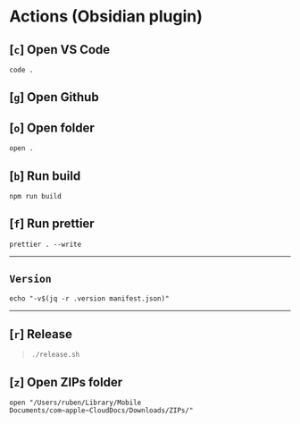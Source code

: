 # Actions (Obsidian plugin)

## [`c`] Open VS Code

```
code .
```

## [`g`] Open Github

## [`o`] Open folder

```
open .
```

## [`b`] Run build

```
npm run build
```

## [`f`] Run prettier

```
prettier . --write
```

---

## `Version`

```
echo "-v$(jq -r .version manifest.json)"
```

---

## [`r`] Release

> `./release.sh `

## [`z`] Open ZIPs folder

```
open "/Users/ruben/Library/Mobile Documents/com~apple~CloudDocs/Downloads/ZIPs/"
```
